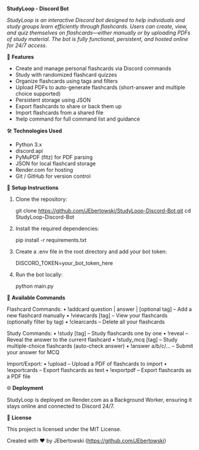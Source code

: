 **StudyLoop - Discord Bot**

*StudyLoop is an interactive Discord bot designed to help individuals and study groups learn efficiently through flashcards. Users can create, view, and quiz themselves on flashcards—either manually or by uploading PDFs of study material. The bot is fully functional, persistent, and hosted online for 24/7 access.*

🚀 **Features**

- Create and manage personal flashcards via Discord commands
- Study with randomized flashcard quizzes
- Organize flashcards using tags and filters
- Upload PDFs to auto-generate flashcards (short-answer and multiple choice supported)
- Persistent storage using JSON
- Export flashcards to share or back them up
- Import flashcards from a shared file
- !help command for full command list and guidance

🛠️ **Technologies Used**

- Python 3.x
- discord.api
- PyMuPDF (fitz) for PDF parsing
- JSON for local flashcard storage
- Render.com for hosting
- Git / GitHub for version control

🔧 **Setup Instructions**

1. Clone the repository:

   git clone https://github.com/JEbertowski/StudyLoop-Discord-Bot.git
   cd StudyLoop-Discord-Bot

2. Install the required dependencies:

   pip install -r requirements.txt

3. Create a .env file in the root directory and add your bot token:

   DISCORD_TOKEN=your_bot_token_here

4. Run the bot locally:

   python main.py

💬 **Available Commands**

Flashcard Commands:
• !addcard question | answer | [optional tag] – Add a new flashcard manually
• !viewcards [tag] – View your flashcards (optionally filter by tag)
• !clearcards – Delete all your flashcards

Study Commands:
• !study [tag] – Study flashcards one by one
• !reveal – Reveal the answer to the current flashcard
• !study_mcq [tag] – Study multiple-choice flashcards (auto-check answer)
• !answer a/b/c/... – Submit your answer for MCQ

Import/Export:
• !upload – Upload a PDF of flashcards to import
• !exportcards – Export flashcards as text
• !exportpdf – Export flashcards as a PDF file

🌐 **Deployment**

StudyLoop is deployed on Render.com as a Background Worker, ensuring it stays online and connected to Discord 24/7.

📄 **License**

This project is licensed under the MIT License.

Created with ❤️ by JEbertowski (https://github.com/JEbertowski)
